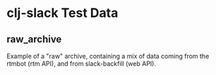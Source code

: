 # clj-slack Test Data

## raw_archive

Example of a "raw" archive, containing a mix of data coming from the rtmbot (rtm API), and from slack-backfill (web API).
